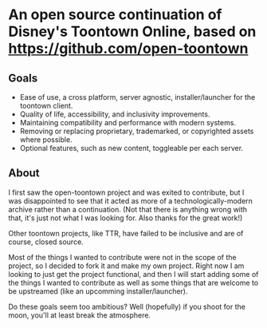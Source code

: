 # An open source continuation of Disney's Toontown Online, based on https://github.com/open-toontown

## Goals

- Ease of use, a cross platform, server agnostic, installer/launcher for the toontown client.
- Quality of life, accessibility, and inclusivity improvements.
- Maintaining compatibility and performance with modern systems.
- Removing or replacing proprietary, trademarked, or copyrighted assets where possible.
- Optional features, such as new content, toggleable per each server.

## About

I first saw the open-toontown project and was exited to contribute, but I was disappointed to see that it acted as more of a technologically-modern archive rather than a continuation.
(Not that there is anything wrong with that, it's just not what I was looking for. Also thanks for the great work!)

Other toontown projects, like TTR, have failed to be inclusive and are of course, closed source.

Most of the things I wanted to contribute were not in the scope of the project, so I decided to fork it and make my own project.
Right now I am looking to just get the project functional, and then I will start adding some of the things I wanted to contribute as well as some things that are welcome to be upstreamed (like an upcomming installer/launcher).

Do these goals seem too ambitious?
Well (hopefully) if you shoot for the moon, you'll at least break the atmosphere.
